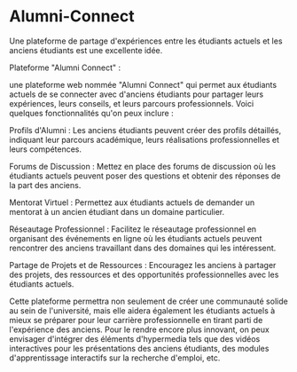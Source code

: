 # Alumni-Connect
Une plateforme de partage d'expériences entre les étudiants actuels et les anciens étudiants est une excellente idée. 

Plateforme "Alumni Connect" :

une plateforme web nommée "Alumni Connect" qui permet aux étudiants actuels de se connecter avec d'anciens étudiants pour partager leurs expériences, leurs conseils, et leurs parcours professionnels. Voici quelques fonctionnalités qu'on peux inclure :

Profils d'Alumni : Les anciens étudiants peuvent créer des profils détaillés, indiquant leur parcours académique, leurs réalisations professionnelles et leurs compétences.

Forums de Discussion : Mettez en place des forums de discussion où les étudiants actuels peuvent poser des questions et obtenir des réponses de la part des anciens.

Mentorat Virtuel : Permettez aux étudiants actuels de demander un mentorat à un ancien étudiant dans un domaine particulier.

Réseautage Professionnel : Facilitez le réseautage professionnel en organisant des événements en ligne où les étudiants actuels peuvent rencontrer des anciens travaillant dans des domaines qui les intéressent.

Partage de Projets et de Ressources : Encouragez les anciens à partager des projets, des ressources et des opportunités professionnelles avec les étudiants actuels.

Cette plateforme permettra non seulement de créer une communauté solide au sein de l'université, mais elle aidera également les étudiants actuels à mieux se préparer pour leur carrière professionnelle en tirant parti de l'expérience des anciens. Pour le rendre encore plus innovant, on peux envisager d'intégrer des éléments d'hypermedia tels que des vidéos interactives pour les présentations des anciens étudiants, des modules d'apprentissage interactifs sur la recherche d'emploi, etc.
